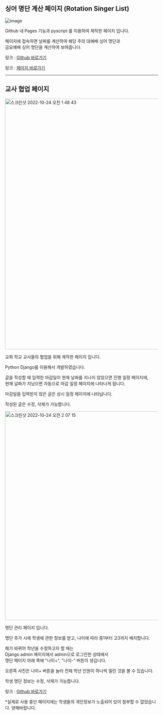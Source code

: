 ## 싱어 명단 계산 페이지 (Rotation Singer List)
![image](https://user-images.githubusercontent.com/96401830/197404241-c6671ce3-2ede-4c6b-a04c-240bed024935.png)

Github 내 Pages 기능과 pyscript 를 이용하여 제작한 페이지 입니다.


페이지에 접속하면 날짜를 계산하여 해당 주의 대예배 싱어 명단과</br> 
금요예배 싱어 명단을 계산하여 보여줍니다.

링크 : [Github 바로가기](https://github.com/jschan0911/RotationSinger)

링크 : [페이지 바로가기](https://jschan0911.github.io/RotationSinger/)

-----

## 교사 협업 페이지
<img width="826" alt="스크린샷 2022-10-24 오전 1 48 43" src="https://user-images.githubusercontent.com/96401830/197404833-77852401-80a3-46bd-a255-4cc7555f9ec2.png">

교회 학교 교사들의 협업을 위해 제작한 페이지 입니다.

Python Django를 이용해서 개발하였습니다.

글을 작성할 때 입력한 마감일이 현재 날짜를 지나지 않았으면 진행 일정 페이지에,</br>
현재 날짜가 지났으면 자동으로 마감 일정 페이지에 나타나게 됩니다.

마감일을 입력받지 않은 글은 상시 일정 페이지에 나타납니다.

작성된 글은 수정, 삭제가 가능합니다.

<img width="688" alt="스크린샷 2022-10-24 오전 2 07 15" src="https://user-images.githubusercontent.com/96401830/197405566-ad204368-0e38-4117-8243-9898fd5675c2.png">

명단 관리 페이지 입니다.

명단 추가 시에 학생에 관한 정보를 받고, 나이에 따라 중1부터 고3까지 배치합니다.

해가 바뀌어 학년을 수정하고자 할 때는 </br>
Django admin 페이지에서 admin으로 로그인한 상태에서</br>
명단 페이지 아래 쪽에 "나이+", "나이-" 버튼이 생깁니다. 

오른쪽 사진은 나이+ 버튼을 눌러 전체 학년 인원이 하나씩 밀린 것을 볼 수 있습니다.

학생 명단 정보는 수정, 삭제가 가능합니다.

링크 : [Github 바로가기](https://github.com/jschan0911/workspace)

*실제로 사용 중인 페이지에는 학생들의 개인정보가 노출되어 있어 첨부할 수 없었습니다. 양해바랍니다.

